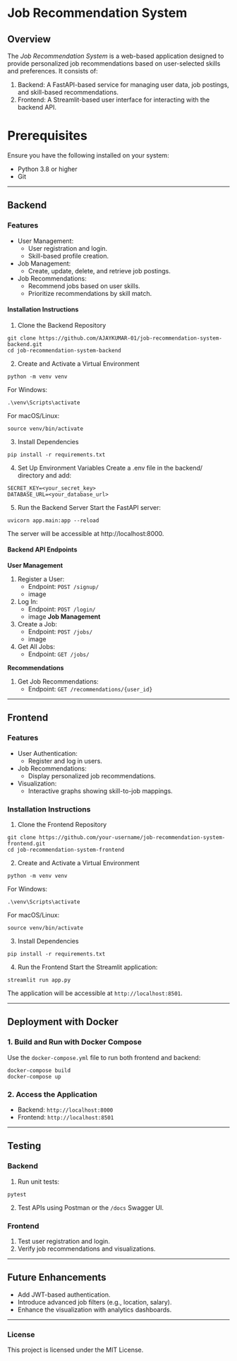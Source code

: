 # Job Recommendation System
## Overview
The *Job Recommendation System* is a web-based application designed to provide personalized job recommendations based on user-selected skills and preferences. It consists of:

1. Backend: A FastAPI-based service for managing user data, job postings, and skill-based recommendations.
2. Frontend: A Streamlit-based user interface for interacting with the backend API.

# Prerequisites
Ensure you have the following installed on your system:

* Python 3.8 or higher
* Git

----

## Backend
### Features
* User Management:
    * User registration and login.
    * Skill-based profile creation.
* Job Management:
    * Create, update, delete, and retrieve job postings.
* Job Recommendations:
    * Recommend jobs based on user skills.
    * Prioritize recommendations by skill match.

#### Installation Instructions
1. Clone the Backend Repository
```
git clone https://github.com/AJAYKUMAR-01/job-recommendation-system-backend.git
cd job-recommendation-system-backend
```

2. Create and Activate a Virtual Environment
```
python -m venv venv
```
For Windows:
```
.\venv\Scripts\activate
```
For macOS/Linux:
```
source venv/bin/activate
```

3. Install Dependencies
```
pip install -r requirements.txt
```
4. Set Up Environment Variables
Create a .env file in the backend/ directory and add:
```
SECRET_KEY=<your_secret_key>
DATABASE_URL=<your_database_url>
```
5. Run the Backend Server
Start the FastAPI server:
```
uvicorn app.main:app --reload
```
The server will be accessible at http://localhost:8000.

#### Backend API Endpoints
**User Management**

1. Register a User:
    * Endpoint: `POST /signup/`
    * image
2. Log In:
    * Endpoint: `POST /login/`
    * image
**Job Management**
1. Create a Job:
    * Endpoint: `POST /jobs/`
    * image
2. Get All Jobs:
    * Endpoint: `GET /jobs/`

**Recommendations**
1. Get Job Recommendations:
    * Endpoint: `GET /recommendations/{user_id}`

---

## Frontend
### Features
* User Authentication:
    * Register and log in users.
* Job Recommendations:
    * Display personalized job recommendations.
* Visualization:
    * Interactive graphs showing skill-to-job mappings.
### Installation Instructions

1. Clone the Frontend Repository
```
git clone https://github.com/your-username/job-recommendation-system-frontend.git
cd job-recommendation-system-frontend
```

2. Create and Activate a Virtual Environment
```
python -m venv venv
```
For Windows:
```
.\venv\Scripts\activate
```
For macOS/Linux:
```
source venv/bin/activate
```
3. Install Dependencies
```
pip install -r requirements.txt
```

4. Run the Frontend
Start the Streamlit application:
```
streamlit run app.py
```
The application will be accessible at `http://localhost:8501`.

---

## Deployment with Docker

### 1. Build and Run with Docker Compose
Use the `docker-compose.yml` file to run both frontend and backend:
```
docker-compose build
docker-compose up
```

### 2. Access the Application
* Backend: `http://localhost:8000`
* Frontend: `http://localhost:8501`

---

## Testing
### Backend
1. Run unit tests:
```
pytest
```
2. Test APIs using Postman or the `/docs` Swagger UI.

### Frontend
1. Test user registration and login.
2. Verify job recommendations and visualizations.

---

## Future Enhancements
* Add JWT-based authentication.
* Introduce advanced job filters (e.g., location, salary).
* Enhance the visualization with analytics dashboards.

---

### License
This project is licensed under the MIT License.